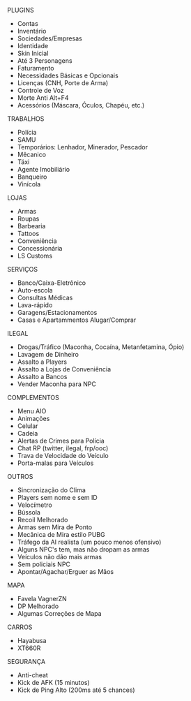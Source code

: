 PLUGINS
- Contas
- Inventário
- Sociedades/Empresas
- Identidade
- Skin Inicial
- Até 3 Personagens
- Faturamento
- Necessidades Básicas e Opcionais
- Licenças (CNH, Porte de Arma)
- Controle de Voz
- Morte Anti Alt+F4
- Acessórios (Máscara, Óculos, Chapéu, etc.)

TRABALHOS
- Polícia
- SAMU
- Temporários: Lenhador, Minerador, Pescador
- Mêcanico
- Táxi
- Agente Imobiliário
- Banqueiro
- Vinícola

LOJAS
- Armas
- Roupas
- Barbearia
- Tattoos
- Conveniência
- Concessionária
- LS Customs

SERVIÇOS
- Banco/Caixa-Eletrônico
- Auto-escola
- Consultas Médicas
- Lava-rápido
- Garagens/Estacionamentos
- Casas e Apartammentos Alugar/Comprar

ILEGAL
- Drogas/Tráfico (Maconha, Cocaína, Metanfetamina, Ópio)
- Lavagem de Dinheiro
- Assalto a Players
- Assalto a Lojas de Conveniência
- Assalto a Bancos
- Vender Maconha para NPC

COMPLEMENTOS
- Menu AIO
- Animações
- Celular
- Cadeia
- Alertas de Crimes para Polícia
- Chat RP (twitter, ilegal, frp/ooc)
- Trava de Velocidade do Veículo
- Porta-malas para Veículos

OUTROS
- Sincronização do Clima
- Players sem nome e sem ID
- Velocímetro
- Bússola
- Recoil Melhorado
- Armas sem Mira de Ponto
- Mecânica de Mira estilo PUBG
- Tráfego da AI realista (um pouco menos ofensivo)
- Alguns NPC's tem, mas não dropam as armas
- Veículos não dão mais armas
- Sem policiais NPC
- Apontar/Agachar/Erguer as Mãos


MAPA
- Favela VagnerZN
- DP Melhorado
- Algumas Correções de Mapa

CARROS
- Hayabusa
- XT660R

SEGURANÇA
- Anti-cheat
- Kick de AFK (15 minutos)
- Kick de Ping Alto (200ms até 5 chances)